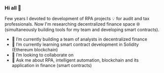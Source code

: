 ### Hi all 👋

Few years I devoted to development of RPA projects :bulb: for audit and tax professionals. Now I'm researching decentralized finance space :globe_with_meridians: (simultaneously building tools for my team and developing smart contracts). 

- 🔭 I’m currently building a team of analysts in decentralized finance
- 🌱 I’m currently learning smart contract development in Solidity (Ethereum blockchain)
- 👯 I’m looking to collaborate on 
- 💬 Ask me about RPA, intelligent automation, blockchain and its application in finance (smart contracts)
